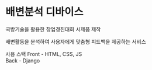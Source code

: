 # 배변분석 디바이스

국방기술을 활용한 창업경진대회 시제품 제작
<p>배변활동을 분석하여 사용자에게 맞춤형 피드백을 제공하는 서비스</p>

사용 스택
Front - HTML, CSS, JS <br>
Back - Django
